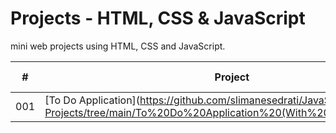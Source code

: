 # Projects  - HTML, CSS & JavaScript

mini web projects using HTML, CSS and JavaScript.

|  #  | Project                                                                                                    | Live Demo                                                   |
| :-: | ---------------------------------------------------------------------------------------------------------- | ----------------------------------------------------------- |
| 001 | [To Do Application](https://github.com/slimanesedrati/JavaScript-Projects/tree/main/To%20Do%20Application%20(With%20Local%20Storage) | [Live Demo](https://codepen.io/slimanesedrati/full/mdBxweX) |
